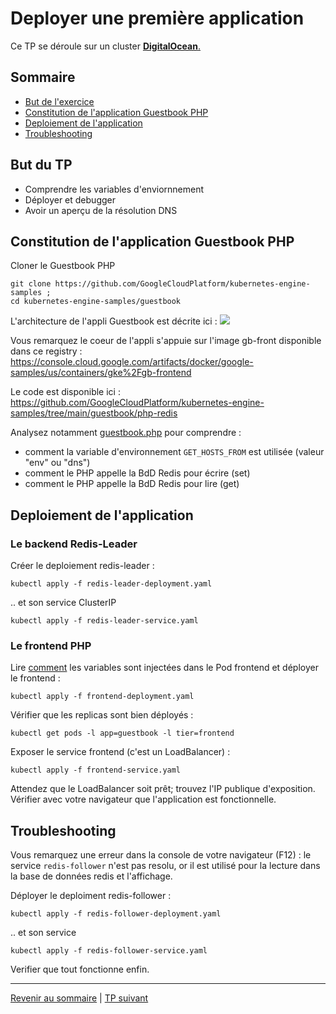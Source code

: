 # Deployer une première application

Ce TP se déroule sur un cluster <ins>**DigitalOcean**<ins>.

## Sommaire
  * [But de l'exercice](#but)
  * [Constitution de l'application Guestbook PHP](#but)
  * [Deploiement de l'application](#but)
  * [Troubleshooting](#but)


## But du TP
* Comprendre les variables d'enviornnement
* Déployer et debugger
* Avoir un aperçu de la résolution DNS



## Constitution de l'application Guestbook PHP

Cloner le Guestbook PHP
```shell
git clone https://github.com/GoogleCloudPlatform/kubernetes-engine-samples ;
cd kubernetes-engine-samples/guestbook
```

L'architecture de l'appli Guestbook est décrite ici : ![](https://cloud.google.com/static/kubernetes-engine/images/guestbook_diagram.svg)

Vous remarquez le coeur de l'appli s'appuie sur l'image gb-front disponible dans ce registry :   
https://console.cloud.google.com/artifacts/docker/google-samples/us/containers/gke%2Fgb-frontend

Le code est disponible ici :  
https://github.com/GoogleCloudPlatform/kubernetes-engine-samples/tree/main/guestbook/php-redis

Analysez notamment [guestbook.php](https://github.com/GoogleCloudPlatform/kubernetes-engine-samples/blob/main/guestbook/php-redis/guestbook.php) pour comprendre :
* comment la variable d'environnement `GET_HOSTS_FROM` est utilisée (valeur "env" ou "dns")
* comment le PHP appelle la BdD Redis pour écrire (set)
* comment le PHP appelle la BdD Redis pour lire (get)

## Deploiement de l'application

### Le backend Redis-Leader
Créer le deploiement redis-leader :
```shell
kubectl apply -f redis-leader-deployment.yaml
```
.. et son service ClusterIP
```shell
kubectl apply -f redis-leader-service.yaml
```
### Le frontend PHP

Lire [comment](https://github.com/GoogleCloudPlatform/kubernetes-engine-samples/blob/main/guestbook/frontend-deployment.yaml) les variables sont injectées dans le Pod frontend et déployer le frontend :
```shell
kubectl apply -f frontend-deployment.yaml
```

Vérifier que les replicas sont bien déployés :
```shell
kubectl get pods -l app=guestbook -l tier=frontend
```

Exposer le service frontend (c'est un LoadBalancer) :
```shell
kubectl apply -f frontend-service.yaml
```

Attendez que le LoadBalancer soit prêt; trouvez l'IP publique d'exposition.
Vérifier avec votre navigateur que l'application est fonctionnelle.

## Troubleshooting
Vous remarquez une erreur dans la console de votre navigateur (F12) : le service `redis-follower` n'est pas resolu, or il est utilisé pour la lecture dans la base de données redis et l'affichage.

Déployer le deploiment redis-follower  :
```shell
kubectl apply -f redis-follower-deployment.yaml
```

.. et son service

```shell
kubectl apply -f redis-follower-service.yaml
```

Verifier que tout fonctionne enfin.

---

[Revenir au sommaire](../README.md) | [TP suivant](./TP05.md)
